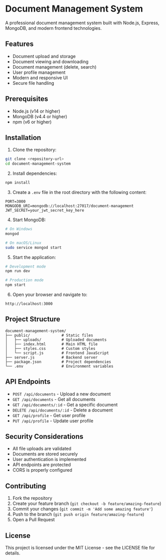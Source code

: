 # Document Management System

A professional document management system built with Node.js, Express, MongoDB, and modern frontend technologies.

## Features

- Document upload and storage
- Document viewing and downloading
- Document management (delete, search)
- User profile management
- Modern and responsive UI
- Secure file handling

## Prerequisites

- Node.js (v14 or higher)
- MongoDB (v4.4 or higher)
- npm (v6 or higher)

## Installation

1. Clone the repository:
```bash
git clone <repository-url>
cd document-management-system
```

2. Install dependencies:
```bash
npm install
```

3. Create a `.env` file in the root directory with the following content:
```
PORT=3000
MONGODB_URI=mongodb://localhost:27017/document-management
JWT_SECRET=your_jwt_secret_key_here
```

4. Start MongoDB:
```bash
# On Windows
mongod

# On macOS/Linux
sudo service mongod start
```

5. Start the application:
```bash
# Development mode
npm run dev

# Production mode
npm start
```

6. Open your browser and navigate to:
```
http://localhost:3000
```

## Project Structure

```
document-management-system/
├── public/              # Static files
│   ├── uploads/         # Uploaded documents
│   ├── index.html       # Main HTML file
│   ├── styles.css       # Custom styles
│   └── script.js        # Frontend JavaScript
├── server.js            # Backend server
├── package.json         # Project dependencies
└── .env                 # Environment variables
```

## API Endpoints

- `POST /api/documents` - Upload a new document
- `GET /api/documents` - Get all documents
- `GET /api/documents/:id` - Get a specific document
- `DELETE /api/documents/:id` - Delete a document
- `GET /api/profile` - Get user profile
- `PUT /api/profile` - Update user profile

## Security Considerations

- All file uploads are validated
- Documents are stored securely
- User authentication is implemented
- API endpoints are protected
- CORS is properly configured

## Contributing

1. Fork the repository
2. Create your feature branch (`git checkout -b feature/amazing-feature`)
3. Commit your changes (`git commit -m 'Add some amazing feature'`)
4. Push to the branch (`git push origin feature/amazing-feature`)
5. Open a Pull Request

## License

This project is licensed under the MIT License - see the LICENSE file for details. 